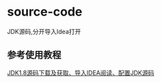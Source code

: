 # source-code
JDK源码,分开导入Idea打开

## 参考使用教程
[JDK1.8源码下载及获取、导入IDEA阅读、配置JDK源码](https://blog.csdn.net/ber_bai/article/details/121424394)